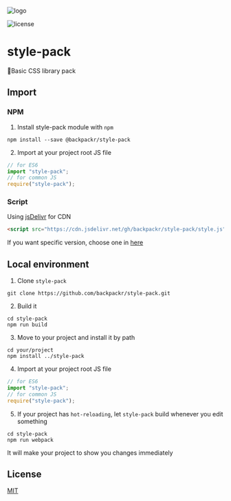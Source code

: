 ![logo](https://image.idus.com/static/backpackr.png)

![license](https://img.shields.io/github/license/backpackr/style-pack)

# style-pack

🐺Basic CSS library pack

## Import

### NPM

1. Install style-pack module with `npm`

```
npm install --save @backpackr/style-pack
```

2. Import at your project root JS file

```javascript
// for ES6
import "style-pack";
// for common JS
require("style-pack");
```

### Script

Using [jsDelivr](https://www.jsdelivr.com/) for CDN

```html
<script src="https://cdn.jsdelivr.net/gh/backpackr/style-pack/style.js"></script>
```

If you want specific version, choose one in [here](https://github.com/backpackr/style-pack/releases)

## Local environment

1. Clone `style-pack`

```
git clone https://github.com/backpackr/style-pack.git
```

2. Build it

```
cd style-pack
npm run build
```

3. Move to your project and install it by path

```
cd your/project
npm install ../style-pack
```

4. Import at your project root JS file

```javascript
// for ES6
import "style-pack";
// for common JS
require("style-pack");
```

5. If your project has `hot-reloading`, let `style-pack` build whenever you edit something

```
cd style-pack
npm run webpack
```

It will make your project to show you changes immediately

## License

[MIT](https://github.com/backpackr/style-pack/blob/master/LICENSE)
